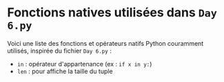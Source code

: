 # Fonctions natives utilisées dans `Day 6.py`

Voici une liste des fonctions et opérateurs natifs Python couramment utilisés, inspirée du fichier `Day 6.py` :

- `in` : opérateur d'appartenance (ex : `if x in y:`)
- `len` : pour affiche la taille du tuple

